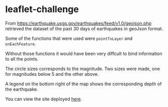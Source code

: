 # leaflet-challenge

From https://earthquake.usgs.gov/earthquakes/feed/v1.0/geojson.php retrieved the dataset of the past 30 days of earthquakes in geoJson format. 

Some of the functions that were used were `pointToLayer` and `onEachFeature`. 

Without those functions it would have been very diffcult to bind information to all the points.

The circle sizes corresponds to the magnitude. Two sizes were made, one for magnitudes below 5 and the other above.

A legend on the bottom right of the map shows the corresponding depth of the earthquake.

You can view the site deployed [here](https://firedynasty.github.io/homework/leaflet_challenge/). 

